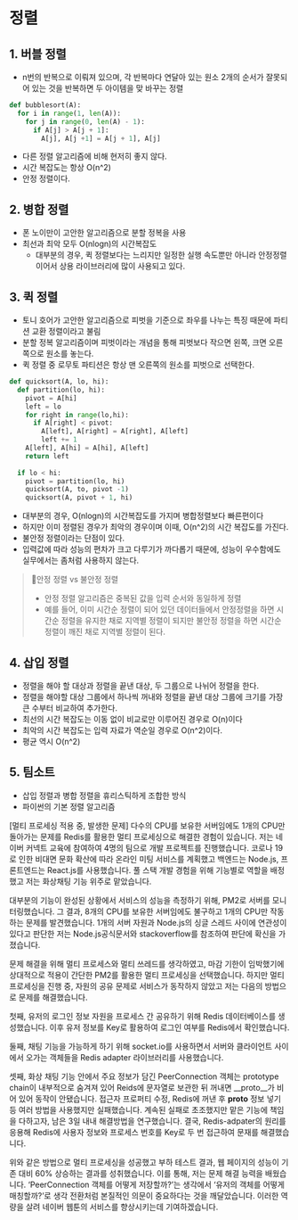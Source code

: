 # 정렬
## 1. 버블 정렬
- n번의 반복으로 이뤄져 있으며, 각 반복마다 연달아 있는 원소 2개의 순서가 잘못되어 있는 것을 반복하면 두 아이템을 맞 바꾸는 정렬
```python
def bubblesort(A):
  for i in range(1, len(A)):
    for j in range(0, len(A) - 1):
      if A[j] > A[j + 1]:
        A[j], A[j +1] = A[j + 1], A[j]
```
- 다른 정렬 알고리즘에 비해 현저히 좋지 않다.
- 시간 복잡도는 항상 O(n^2)
- 안정 정렬이다.

## 2. 병합 정렬
- 폰 노이만이 고안한 알고리즘으로 분할 정복을 사용
- 최선과 최악 모두 O(nlogn)의 시간복잡도
  - 대부분의 경우, 퀵 정렬보다는 느리지만 일정한 실행 속도뿐만 아니라 안정정렬이어서 상용 라이브러리에 많이 사용되고 있다.

## 3. 퀵 정렬
- 토니 호어가 고안한 알고리즘으로 피벗을 기준으로 좌우를 나누는 특징 때문에 파티션 교환 정렬이라고 불림
- 분할 정복 알고리즘이며 피벗이라는 개념을 통해 피벗보다 작으면 왼쪽, 크면 오른쪽으로 원소를 놓는다.
- 퀵 정렬 중 로무토 파티션은 항상 맨 오른쪽의 원소를 피벗으로 선택한다.
```py
def quicksort(A, lo, hi):
  def partition(lo, hi):
    pivot = A[hi]
    left = lo
    for right in range(lo,hi):
      if A[right] < pivot:
        A[left], A[right] = A[right], A[left]
        left += 1
    A[left], A[hi] = A[hi], A[left]
    return left
  
  if lo < hi:
    pivot = partition(lo, hi)
    quicksort(A, to, pivot -1)
    quicksort(A, pivot + 1, hi)
```                            
- 대부분의 경우, O(nlogn)의 시간복잡도를 가지며 병합정렬보다 빠른편이다
- 하지만 이미 정렬된 경우가 최악의 경우이며 이때, O(n^2)의 시간 복잡도를 가진다.
- 불안정 정렬이라는 단점이 있다.
- 입력값에 따라 성능의 편차가 크고 다루기가 까다롭기 때문에, 성능이 우수함에도 실무에서는 좀처럼 사용하지 않는다.

> 🍕안정 정렬 vs 불안정 정렬
> - 안정 정렬 알고리즘은 중복된 값을 입력 순서와 동일하게 정렬
> - 예를 들어, 이미 시간순 정렬이 되어 있던 데이터들에서 안정정렬을 하면 시간순 정렬을 유지한 채로 지역별 정렬이 되지만 불안정 정렬을 하면 시간순 정렬이 깨진 채로 지역별 정렬이 된다.

## 4. 삽입 정렬
- 정렬을 해야 할 대상과 정렬을 끝낸 대상, 두 그룹으로 나뉘어 정렬을 한다.
- 정렬을 해야할 대상 그룹에서 하나씩 꺼내와 정렬을 끝낸 대상 그룹에 크기를 가장 큰 수부터 비교하여 추가한다.
- 최선의 시간 복잡도는 이동 없이 비교로만 이루어진 경우로 O(n)이다
- 최악의 시간 복잡도는 입력 자료가 역순일 경우로 O(n^2)이다.
- 평균 역시 O(n^2)
## 5. 팀소트
- 삽입 정렬과 병합 정렬을 휴리스틱하게 조합한 방식
- 파이썬의 기본 정렬 알고리즘


[멀티 프로세싱 적용 중, 발생한 문제]
다수의 CPU를 보유한 서버임에도 1개의 CPU만 돌아가는 문제를 Redis를 활용한 멀티 프로세싱으로 해결한 경험이 있습니다. 
저는 네이버 커넥트 교육에 참여하여 4명의 팀으로 개발 프로젝트를 진행했습니다. 코로나 19로 인한 비대면 문화 확산에 따라 온라인 미팅 서비스를 계획했고 백엔드는 Node.js, 프론트엔드는 React.js를 사용했습니다. 풀 스택 개발 경험을 위해 기능별로 역할을 배정했고 저는 화상채팅 기능 위주로 맡았습니다.

대부분의 기능이 완성된 상황에서 서비스의 성능을 측정하기 위해, PM2로 서버를 모니터링했습니다. 그 결과, 8개의 CPU를 보유한 서버임에도 불구하고 1개의 CPU만 작동하는 문제를 발견했습니다. 1개의 서버 자원과 Node.js의 싱글 스레드 사이에 연관성이 있다고 판단한 저는 Node.js공식문서와 stackoverflow를 참조하여 판단에 확신을 가졌습니다. 

문제 해결을 위해 멀티 프로세스와 멀티 쓰레드를 생각하였고, 마감 기한이 임박했기에 상대적으로 적용이 간단한 PM2를 활용한 멀티 프로세싱을 선택했습니다. 하지만 멀티 프로세싱을 진행 중, 자원의 공유 문제로 서비스가 동작하지 않았고 저는 다음의 방법으로 문제를 해결했습니다.

첫째, 유저의 로그인 정보 자원을 프로세스 간 공유하기 위해 Redis 데이터베이스를 생성했습니다. 이후 유저 정보를 Key로 활용하여 로그인 여부를 Redis에서 확인했습니다. 

둘째, 채팅 기능을 가능하게 하기 위해 socket.io를 사용하면서 서버와 클라이언트 사이에서 오가는 객체들을 Redis adapter 라이브러리를 사용했습니다.

셋째, 화상 채팅 기능 안에서 주요 정보가 담긴 PeerConnection 객체는 prototype chain이 내부적으로 숨겨져 있어 Reids에 문자열로 보관한 뒤 꺼내면 __proto__가 비어 있어 동작이 안됐습니다. 접근자 프로퍼티 수정, Redis에 꺼낸 후 __proto__ 정보 넣기 등 여러 방법을 사용했지만 실패했습니다. 계속된 실패로 초조했지만 맡은 기능에 책임을 다하고자, 남은 3일 내내 해결방법을 연구했습니다. 결국, Redis-adpater의 원리를 응용해 Redis에 사용자 정보와 프로세스 번호를 Key로 두 번 접근하여 문재를 해결했습니다.

위와 같은 방법으로 멀티 프로세싱을 성공했고 부하 테스트 결과, 웹 페이지의 성능이 기존 대비 60% 상승하는 결과를 성취했습니다. 이를 통해, 저는 문제 해결 능력을 배웠습니다. ‘PeerConnection 객체를 어떻게 저장할까?’는 생각에서 ‘유저의 객체를 어떻게 매칭할까?’로 생각 전환처럼 본질적인 의문이 중요하다는 것을 깨달았습니다. 이러한 역량을 살려 네이버 웹툰의 서비스를 향상시키는데 기여하겠습니다.
